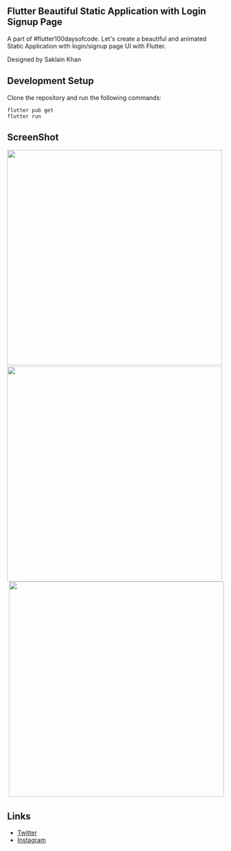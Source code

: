## Flutter Beautiful Static Application with Login Signup Page

A part of #flutter100daysofcode. Let's create a beautiful and animated Static Application with login/signup page UI with Flutter.

Designed by Saklain Khan





## Development Setup
Clone the repository and run the following commands:
```
flutter pub get
flutter run
```

## ScreenShot

<img src="assets/screenshots/home.png" height="500em"/>&nbsp;<img src="assets/screenshots/login.png" height="500em" />
&nbsp;<img src="assets/screenshots/signup.png" height="500em" />

## Links


* [Twitter](https://twitter.com/saklainkhan12)
* [Instagram](https://instagram.com/saklain.23)
